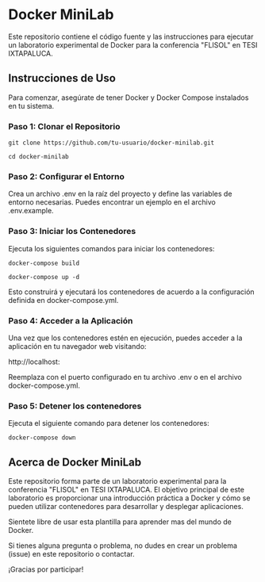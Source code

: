 # Docker MiniLab

Este repositorio contiene el código fuente y las instrucciones para ejecutar un laboratorio experimental de Docker para la conferencia "FLISOL" en TESI IXTAPALUCA.

## Instrucciones de Uso

Para comenzar, asegúrate de tener Docker y Docker Compose instalados en tu sistema.

### Paso 1: Clonar el Repositorio

```git clone https://github.com/tu-usuario/docker-minilab.git```

```cd docker-minilab```

### Paso 2: Configurar el Entorno
Crea un archivo .env en la raíz del proyecto y define las variables de entorno necesarias. Puedes encontrar un ejemplo en el archivo .env.example.

### Paso 3: Iniciar los Contenedores
Ejecuta los siguientes comandos para iniciar los contenedores:

```docker-compose build```

```docker-compose up -d```

Esto construirá y ejecutará los contenedores de acuerdo a la configuración definida en docker-compose.yml.

### Paso 4: Acceder a la Aplicación
Una vez que los contenedores estén en ejecución, puedes acceder a la aplicación en tu navegador web visitando:

http://localhost:<puerto>

Reemplaza <puerto> con el puerto configurado en tu archivo .env o en el archivo docker-compose.yml.

### Paso 5: Detener los contenedores
Ejecuta el siguiente comando para detener los contenedores:

```docker-compose down```

## Acerca de Docker MiniLab
Este repositorio forma parte de un laboratorio experimental para la conferencia "FLISOL" en TESI IXTAPALUCA. El objetivo principal de este laboratorio es proporcionar una introducción práctica a Docker y cómo se pueden utilizar contenedores para desarrollar y desplegar aplicaciones.

Sientete libre de usar esta plantilla para aprender mas del mundo de Docker.

Si tienes alguna pregunta o problema, no dudes en crear un problema (issue) en este repositorio o contactar.

¡Gracias por participar!